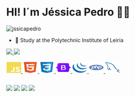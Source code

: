 <h1>HI! I´m Jéssica Pedro 👋🤓</h1>
<img src="https://komarev.com/ghpvc/?username=jssicapedro&color=green" alt="jssicapedro" /> 

- 🎒 Study at the Polytechnic Institute of Leiria

<div>
  <a href="https://github.com/jssicapedro">
  <img height="150em" src="https://github-readme-stats.vercel.app/api?username=jssicapedro&show_icons=true&theme=algolia&include_all_commits=true&count_private=true"/>
  <img height="150em" src="https://github-readme-stats.vercel.app/api/top-langs/?username=jssicapedro&layout=compact&langs_count=7&theme=algolia"/>
</div>
  
<div><br>
  <img alt="jssica-Js" height="30" width="40" src="https://raw.githubusercontent.com/devicons/devicon/master/icons/javascript/javascript-plain.svg">
  <img alt="jssica-HTML" height="30" width="40" src="https://raw.githubusercontent.com/devicons/devicon/master/icons/html5/html5-original.svg">
  <img alt="jssica-CSS" height="30" width="40" src="https://raw.githubusercontent.com/devicons/devicon/master/icons/css3/css3-original.svg">
  <img alt="jssica-BOOTSTRAP" height="30" width="40" src="https://github.com/devicons/devicon/blob/master/icons/bootstrap/bootstrap-original.svg">
  <img alt="jssica-JQUERY" height="30" width="40" src="https://github.com/devicons/devicon/blob/master/icons/jquery/jquery-original.svg">
  <img alt="jssica-PHP" height="30" width="40" src="https://github.com/devicons/devicon/blob/master/icons/php/php-plain.svg">
  <img alt="jssica-MYSQL" height="30" width="40" src="https://github.com/devicons/devicon/blob/master/icons/mysql/mysql-original.svg">
  <!-- <img src="https://komarev.com/ghpvc/?username=jssicapedro&color=green" alt="jssicapedro" /> -->
</div>
  
  ##
  

<div> 
  <a href="https://www.youtube.com/channel/UCU5LdQL2O9rexV8ZyswRYNg/videos" target="_blank"><img src="https://img.shields.io/badge/YouTube-FF0000?style=for-the-badge&logo=youtube&logoColor=white" target="_blank"></a>
  <a href="https://www.instagram.com/jessica.pedro.7/" target="_blank"><img src="https://img.shields.io/badge/-Instagram-%23E4405F?style=for-the-badge&logo=instagram&logoColor=white" target="_blank"></a>
 	<a href="https://www.twitch.tv/dearde_" target="_blank"><img src="https://img.shields.io/badge/Twitch-9146FF?style=for-the-badge&logo=twitch&logoColor=white" target="_blank"></a>
 <!--<a href="https://discord.gg/G9GPg5SA75" target="_blank"><img src="https://img.shields.io/badge/Discord-7289DA?style=for-the-badge&logo=discord&logoColor=white" target="_blank"></a>--> 
  <a href="https://www.linkedin.com/in/jéssica-pedro-160375201/" target="_blank"><img src="https://img.shields.io/badge/-LinkedIn-%230077B5?style=for-the-badge&logo=linkedin&logoColor=white" target="_blank"></a> 
</div>
  
 <!-- ![Snake animation](https://github.com/jssicapedro/jssicapedro/blob/output/github-contribution-grid-snake.svg)-->
